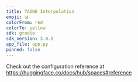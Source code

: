```yaml
---
title: TADNE Interpolation
emoji: 📊
colorFrom: red
colorTo: yellow
sdk: gradio
sdk_version: 3.0.5
app_file: app.py
pinned: false
---
```


Check out the configuration reference at https://huggingface.co/docs/hub/spaces#reference
